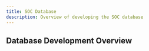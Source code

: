 ```yaml
---
title: SOC Database
description: Overview of developing the SOC database
---
```


## Database Development Overview
